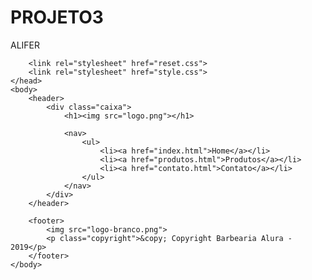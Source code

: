 # PROJETO3
ALIFER
<!DOCTYPE html>
<html>
    <head>
        <meta charset="UTF-8">
        <title>Contato - Barbearia Alura</title>

        <link rel="stylesheet" href="reset.css">
        <link rel="stylesheet" href="style.css">
    </head>
    <body>
        <header>
            <div class="caixa">
                <h1><img src="logo.png"></h1>

                <nav>
                    <ul>
                        <li><a href="index.html">Home</a></li>
                        <li><a href="produtos.html">Produtos</a></li>
                        <li><a href="contato.html">Contato</a></li>
                    </ul>
                </nav>
            </div>
        </header>

        <footer>
            <img src="logo-branco.png">
            <p class="copyright">&copy; Copyright Barbearia Alura - 2019</p>
        </footer>
    </body>
</html>
